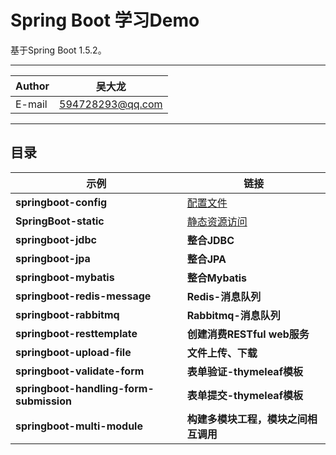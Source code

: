 Spring Boot 学习Demo
===========================
基于Spring Boot 1.5.2。

****

|Author|吴大龙|
|---|---
|E-mail|594728293@qq.com


****
## 目录
|示例|链接
|----|-----
|**springboot-config**|[配置文件](/springboot-config)|
|**SpringBoot-static**|[静态资源访问](/SpringBoot-static)|
|**springboot-jdbc**|__整合JDBC__|[。。。](/springboot-jdbc)|
|**springboot-jpa**|__整合JPA__|[。。。](/springboot-jpa)|
|**springboot-mybatis**|__整合Mybatis__|[。。。](/springboot-mybatis)|
|**springboot-redis-message**|__Redis-消息队列__|[。。。](/springboot-redis-message)|
|**springboot-rabbitmq**|__Rabbitmq-消息队列__|[。。。](/springboot-rabbitmq)|
|**springboot-resttemplate**|__创建消费RESTful web服务__|[。。。](/springboot-resttemplate)|
|**springboot-upload-file**|__文件上传、下载__|[。。。](/springboot-upload-file)|
|**springboot-validate-form**|__表单验证-thymeleaf模板__|[。。。](/springboot-validate-form)|
|**springboot-handling-form-submission**|__表单提交-thymeleaf模板__|[。。。](/springboot-handling-form-submission)|
|**springboot-multi-module**|__构建多模块工程，模块之间相互调用__|[。。。](/springboot-multi-module)|
